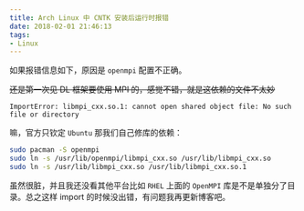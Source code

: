 ```yaml
---
title: Arch Linux 中 CNTK 安装后运行时报错
date: 2018-02-01 21:46:13
tags:
- Linux
---
```


如果报错信息如下，原因是 `openmpi` 配置不正确。

~~还是第一次见 DL 框架要使用 MPI 的，感觉不错，就是这依赖的文件不太妙~~

```
ImportError: libmpi_cxx.so.1: cannot open shared object file: No such file or directory
```

嘛，官方只钦定 `Ubuntu` 那我们自己修库的依赖：

```sh
sudo pacman -S openmpi
sudo ln -s /usr/lib/openmpi/libmpi_cxx.so /usr/lib/libmpi_cxx.so
sudo ln -s /usr/lib/libmpi_cxx.so /usr/lib/libmpi_cxx.so.1
```

虽然很脏，并且我还没看其他平台比如 `RHEL` 上面的 `OpenMPI` 库是不是单独分了目录。总之这样 import 的时候没出错，有问题我再更新博客吧。